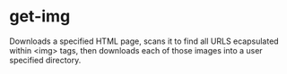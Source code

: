 get-img
=======

Downloads a specified HTML page, scans it to find all URLS ecapsulated within &lt;img> tags, then downloads each of those images into a user specified directory.
